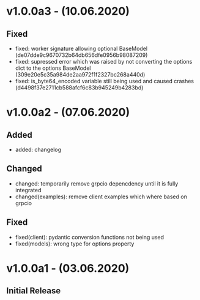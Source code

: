 # v1.0.0a3 - (10.06.2020)

## Fixed
- fixed: worker signature allowing optional BaseModel (de07dde9c9670732b64db656dfe0956b98087209)
- fixed: supressed error which was raised by not converting the options dict to the options BaseModel (309e20e5c35a984de2aa972f1f2327bc268a440d)
- fixed: is_byte64_encoded variable still being used and caused crashes (d4498f37e2711cb588afcf6c83b945249b4283bd)

# v1.0.0a2 - (07.06.2020)

## Added
- added: changelog

## Changed
- changed: temporarily remove grpcio depencdency until it is fully integrated
- changed(examples): remove client examples which where based on grpcio
## Fixed
- fixed(client): pydantic conversion functions not being used
- fixed(models): wrong type for options property

# v1.0.0a1 - (03.06.2020)

## Initial Release